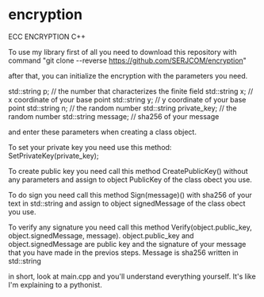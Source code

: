 # encryption
ECC ENCRYPTION C++ 

To use my library first of all you need to download this repository with command "git clone --reverse https://github.com/SERJCOM/encryption"

after that, you can initialize the encryption with the parameters you need.

std::string p; // the number that characterizes the finite field
std::string x; // x coordinate of your base point
std::string y; // y coordinate of your base point
std::string n; // the random number
std::string private_key; // the random number
std::string message; // sha256 of your message

and enter these parameters when creating a class object.

To set your private key you need use this method: SetPrivateKey(private_key);

To create public key you need call this method CreatePublicKey() without any parameters and assign to object PublicKey of the class obect you use.

To do sign you need call this method Sign(message)() with sha256 of your text in std::string  and assign to object signedMessage of the class obect you use.

To verify any signature you need call this method Verify(object.public_key, object.signedMessage, message). object.public_key and object.signedMessage are public key and the signature of your message that you have made in the previos steps.
Message is sha256 written in std::string

in short, look at main.cpp and you'll understand everything yourself. It's like I'm explaining to a pythonist.



